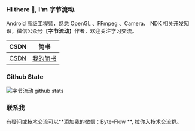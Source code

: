 ### Hi there 👋, I'm 字节流动.

Android 高级工程师，熟悉 OpenGL 、FFmpeg 、Camera、 NDK 相关开发知识，微信公众号【**字节流动**】作者，欢迎关注学习交流。

 | CSDN |简书|
 | ----  |----|
|[CSDN](https://blog.csdn.net/Kennethdroid)| [我的简书](https://www.jianshu.com/p/0fb417ee31f3)|

### Github State
![字节流动 github stats](https://github-readme-stats.vercel.app/api?username=githubhaohao&show_icons=true&theme=radical)

### 联系我
有疑问或技术交流可以**添加我的微信：Byte-Flow **, 拉你入技术交流群。

<!--
**githubhaohao/githubhaohao** is a ✨ _special_ ✨ repository because its `README.md` (this file) appears on your GitHub profile.

Here are some ideas to get you started:

- 🔭 I’m currently working on ...
- 🌱 I’m currently learning ...
- 👯 I’m looking to collaborate on ...
- 🤔 I’m looking for help with ...
- 💬 Ask me about ...
- 📫 How to reach me: ...
- 😄 Pronouns: ...
- ⚡ Fun fact: ...
-->
